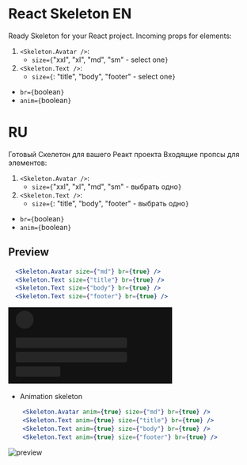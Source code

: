 # React Skeleton EN

Ready Skeleton for your React project.
Incoming props for elements:

1. `<Skeleton.Avatar />`:
   - `size={`"xxl", "xl", "md", "sm" - select one`}`
2. `<Skeleton.Text />`:
   - `size={`: "title", "body", "footer" - select one`}`

- `br={`boolean`}`
- `anim={`boolean`}`

# RU

Готовый Скелетон для вашего Реакт проекта
Входящие пропсы для элементов:

1. `<Skeleton.Avatar />`:
   - `size={`"xxl", "xl", "md", "sm" - выбрать одно`}`
2. `<Skeleton.Text />`:
   - `size={`: "title", "body", "footer" - выбрать одно`}`

- `br={`boolean`}`
- `anim={`boolean`}`

## Preview

```jsx
  <Skeleton.Avatar size={"md"} br={true} />
  <Skeleton.Text size={"title"} br={true} />
  <Skeleton.Text size={"body"} br={true} />
  <Skeleton.Text size={"footer"} br={true} />
```

<img src="./noAnimPreview.png">

- Animation skeleton

```jsx
    <Skeleton.Avatar anim={true} size={"md"} br={true} />
    <Skeleton.Text anim={true} size={"title"} br={true} />
    <Skeleton.Text anim={true} size={"body"} br={true} />
    <Skeleton.Text anim={true} size={"footer"} br={true} />
```

![preview]("animationPreview.webm")
